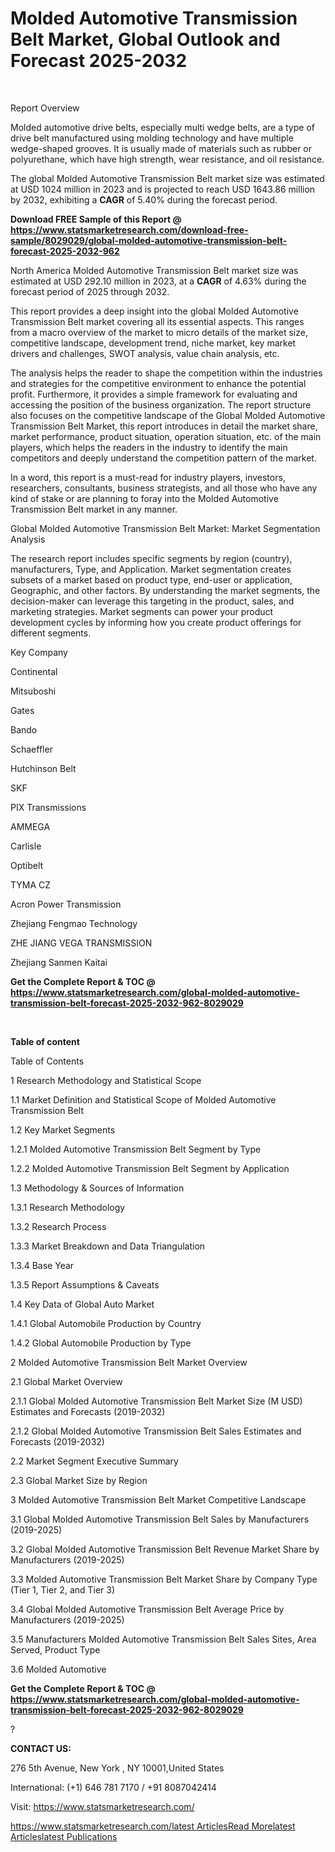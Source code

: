 <h1>Molded Automotive Transmission Belt Market, Global Outlook and Forecast 2025-2032</h1><br/><p>Report Overview</p>
 
 
 
 <p>Molded automotive drive belts, especially multi wedge belts, are a type of drive belt manufactured using molding technology and have multiple wedge-shaped grooves. It is usually made of materials such as rubber or polyurethane, which have high strength, wear resistance, and oil resistance.</p>
 
 
 
 <p>The global Molded Automotive Transmission Belt market size was estimated at USD 1024 million in 2023 and is projected to reach USD 1643.86 million by 2032, exhibiting a <strong>CAGR</strong> of 5.40% during the forecast period.</p>
 
 
 
 <p><strong>Download FREE Sample of this Report @ <a href="https://www.statsmarketresearch.com/download-free-sample/8029029/global-molded-automotive-transmission-belt-forecast-2025-2032-962">https://www.statsmarketresearch.com/download-free-sample/8029029/global-molded-automotive-transmission-belt-forecast-2025-2032-962</a></strong></p>
 
 
 
 <p>North America Molded Automotive Transmission Belt market size was estimated at USD 292.10 million in 2023, at a <strong>CAGR</strong> of 4.63% during the forecast period of 2025 through 2032.</p>
 
 
 
 <p>This report provides a deep insight into the global Molded Automotive Transmission Belt market covering all its essential aspects. This ranges from a macro overview of the market to micro details of the market size, competitive landscape, development trend, niche market, key market drivers and challenges, SWOT analysis, value chain analysis, etc.</p>
 
 
 
 <p>The analysis helps the reader to shape the competition within the industries and strategies for the competitive environment to enhance the potential profit. Furthermore, it provides a simple framework for evaluating and accessing the position of the business organization. The report structure also focuses on the competitive landscape of the Global Molded Automotive Transmission Belt Market, this report introduces in detail the market share, market performance, product situation, operation situation, etc. of the main players, which helps the readers in the industry to identify the main competitors and deeply understand the competition pattern of the market.</p>
 
 
 
 <p>In a word, this report is a must-read for industry players, investors, researchers, consultants, business strategists, and all those who have any kind of stake or are planning to foray into the Molded Automotive Transmission Belt market in any manner.</p>
 
 
 
 <p>Global Molded Automotive Transmission Belt Market: Market Segmentation Analysis</p>
 
 
 
 <p>The research report includes specific segments by region (country), manufacturers, Type, and Application. Market segmentation creates subsets of a market based on product type, end-user or application, Geographic, and other factors. By understanding the market segments, the decision-maker can leverage this targeting in the product, sales, and marketing strategies. Market segments can power your product development cycles by informing how you create product offerings for different segments.</p>
 
 
 
 <p>Key Company</p>
 
 
 
 <p>Continental</p>
 
 
 
 <p>Mitsuboshi</p>
 
 
 
 <p>Gates</p>
 
 
 
 <p>Bando</p>
 
 
 
 <p>Schaeffler</p>
 
 
 
 <p>Hutchinson Belt</p>
 
 
 
 <p>SKF</p>
 
 
 
 <p>PIX Transmissions</p>
 
 
 
 <p>AMMEGA</p>
 
 
 
 <p>Carlisle</p>
 
 
 
 <p>Optibelt</p>
 
 
 
 <p>TYMA CZ</p>
 
 
 
 <p>Acron Power Transmission</p>
 
 
 
 <p>Zhejiang Fengmao Technology</p>
 
 
 
 <p>ZHE JIANG VEGA TRANSMISSION</p>
 
 
 
 <p>Zhejiang Sanmen Kaitai</p>
 
 
 
 <div><b>Get the Complete Report & TOC @ <a href="https://www.statsmarketresearch.com/global-molded-automotive-transmission-belt-forecast-2025-2032-962-8029029">https://www.statsmarketresearch.com/global-molded-automotive-transmission-belt-forecast-2025-2032-962-8029029</a></b></div>
 
 
 
 <p><br />
 
 <b>Table of content</b></p>
 
 
 
 <p>Table of Contents<br />
 
 1 Research Methodology and Statistical Scope<br />
 
 1.1 Market Definition and Statistical Scope of Molded Automotive Transmission Belt<br />
 
 1.2 Key Market Segments<br />
 
 1.2.1 Molded Automotive Transmission Belt Segment by Type<br />
 
 1.2.2 Molded Automotive Transmission Belt Segment by Application<br />
 
 1.3 Methodology & Sources of Information<br />
 
 1.3.1 Research Methodology<br />
 
 1.3.2 Research Process<br />
 
 1.3.3 Market Breakdown and Data Triangulation<br />
 
 1.3.4 Base Year<br />
 
 1.3.5 Report Assumptions & Caveats<br />
 
 1.4 Key Data of Global Auto Market<br />
 
 1.4.1 Global Automobile Production by Country<br />
 
 1.4.2 Global Automobile Production by Type<br />
 
 2 Molded Automotive Transmission Belt Market Overview<br />
 
 2.1 Global Market Overview<br />
 
 2.1.1 Global Molded Automotive Transmission Belt Market Size (M USD) Estimates and Forecasts (2019-2032)<br />
 
 2.1.2 Global Molded Automotive Transmission Belt Sales Estimates and Forecasts (2019-2032)<br />
 
 2.2 Market Segment Executive Summary<br />
 
 2.3 Global Market Size by Region<br />
 
 3 Molded Automotive Transmission Belt Market Competitive Landscape<br />
 
 3.1 Global Molded Automotive Transmission Belt Sales by Manufacturers (2019-2025)<br />
 
 3.2 Global Molded Automotive Transmission Belt Revenue Market Share by Manufacturers (2019-2025)<br />
 
 3.3 Molded Automotive Transmission Belt Market Share by Company Type (Tier 1, Tier 2, and Tier 3)<br />
 
 3.4 Global Molded Automotive Transmission Belt Average Price by Manufacturers (2019-2025)<br />
 
 3.5 Manufacturers Molded Automotive Transmission Belt Sales Sites, Area Served, Product Type<br />
 
 3.6 Molded Automotive</p>
 
 
 
 <div><b>Get the Complete Report & TOC @ <a href="https://www.statsmarketresearch.com/global-molded-automotive-transmission-belt-forecast-2025-2032-962-8029029">https://www.statsmarketresearch.com/global-molded-automotive-transmission-belt-forecast-2025-2032-962-8029029</a></b></div>
 
 
 
 <p>? </p>
 
 
 
 <p><b>CONTACT US:</b><br />
 
 276 5th Avenue, New York , NY 10001,United States<br />
 
 International: (+1) 646 781 7170 / +91 8087042414<br />
 
 Visit: <a href="https://www.statsmarketresearch.com/">https://www.statsmarketresearch.com/</a><br />
 
 <a href="https://gyeongbokgung.com">https://www.statsmarketresearch.com/</a><a href="https://hallyeomaritime.com">latest Articles</a><a href="https://jingwansa.com">Read More</a><a href="https://nguoiviet.jp/">latest Articles</a><a href="https://www.intelmarketresearch.com/">latest Publications</a></p>